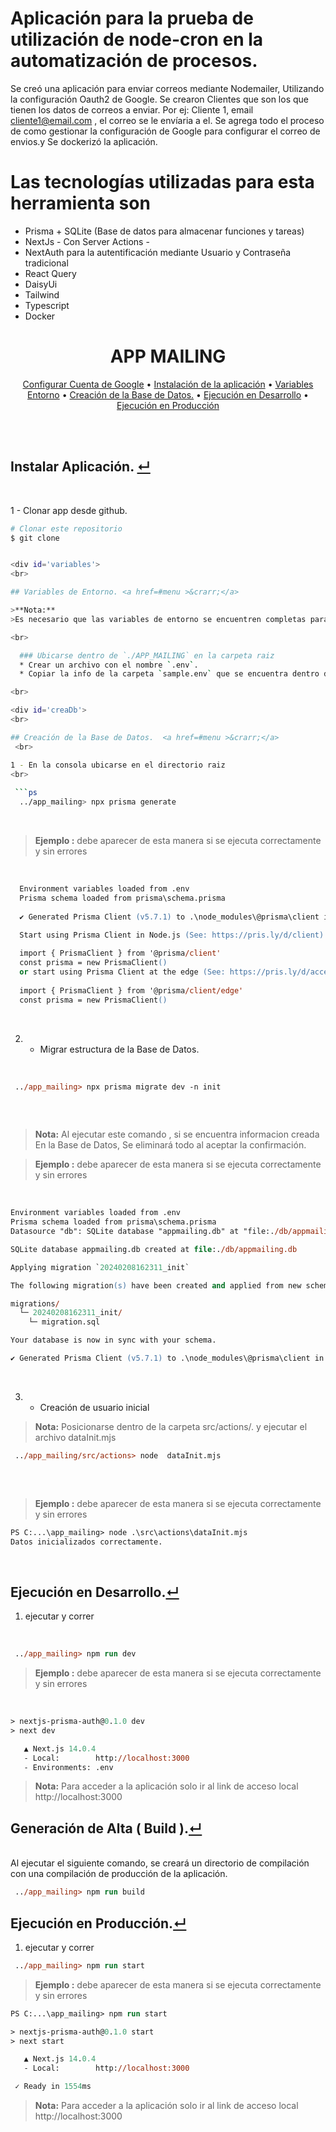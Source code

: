 # Aplicación para la prueba de utilización de node-cron en la automatización de procesos.

Se creó una aplicación para enviar correos mediante Nodemailer, Utilizando la configuración Oauth2 de Google. Se crearon Clientes que son los que tienen los datos de correos a enviar. Por ej: Cliente 1, email cliente1@email.com , el correo se le envíaria a el. Se agrega todo el proceso de como gestionar la configuración de Google para configurar el correo de envios.y Se dockerizó la aplicación.

# Las tecnologías utilizadas para esta herramienta son 
 * Prisma + SQLite  (Base de datos para almacenar funciones y tareas)
 * NextJs - Con Server Actions -
 * NextAuth para la autentificación mediante Usuario y Contraseña tradicional
 * React Query
 * DaisyUi
 * Tailwind
 * Typescript
 * Docker 

<h1 align="center">
APP MAILING
</h1>

<p id='menu' align="center">
  <a href="#configuracionGoogle">Configurar Cuenta de Google</a> •
  <a href="#instalacion">Instalación de la aplicación</a> •
  <a href="#variables">Variables Entorno</a> •
  <a href="#creaDb">Creación de la Base de Datos.</a> •
  <a href="#ejecutarDev">Ejecución en Desarrollo</a> •
  <a href="#ejecutarProd">Ejecución en Producción</a>
</p>

<br> <br>

<div id='instalacion'>

## Instalar Aplicación. <a href=#menu >&crarr;</a> 
<br>

1 - Clonar app desde github. 
```bash
# Clonar este repositorio
$ git clone


<div id='variables'>
<br>

## Variables de Entorno. <a href=#menu >&crarr;</a>

>**Nota:**
>Es necesario que las variables de entorno se encuentren completas para el correcto funcionamiento de la aplicación

<br>

  ### Ubicarse dentro de `./APP_MAILING` en la carpeta raiz
  * Crear un archivo con el nombre `.env`.
  * Copiar la info de la carpeta `sample.env` que se encuentra dentro de la carpeta, en el archivo `.env`.

<br>

<div id='creaDb'>
<br>

## Creación de la Base de Datos.  <a href=#menu >&crarr;</a>
 <br>

1 - En la consola ubicarse en el directorio raiz  
<br>
 
 ```ps
  ../app_mailing> npx prisma generate
 ```
 <br>

>**Ejemplo :** debe aparecer de esta manera si se ejecuta correctamente y sin errores
<br>

```ps
  Environment variables loaded from .env
  Prisma schema loaded from prisma\schema.prisma
  
  ✔ Generated Prisma Client (v5.7.1) to .\node_modules\@prisma\client in 154ms

  Start using Prisma Client in Node.js (See: https://pris.ly/d/client)
  
  import { PrismaClient } from '@prisma/client'
  const prisma = new PrismaClient()
  or start using Prisma Client at the edge (See: https://pris.ly/d/accelerate)
  
  import { PrismaClient } from '@prisma/client/edge'
  const prisma = new PrismaClient()

```
<br>

2. - Migrar estructura de la Base de Datos.

<br>

 ```ps
  ../app_mailing> npx prisma migrate dev -n init
  
 ```
 <br>

> 
> **Nota:** 
> Al ejecutar este comando , si se encuentra informacion creada En la Base de Datos, Se eliminará todo al aceptar la confirmación.

>**Ejemplo :** debe aparecer de esta manera si se ejecuta correctamente y sin errores
<br>

```ps
Environment variables loaded from .env
Prisma schema loaded from prisma\schema.prisma
Datasource "db": SQLite database "appmailing.db" at "file:./db/appmailing.db"

SQLite database appmailing.db created at file:./db/appmailing.db

Applying migration `20240208162311_init`

The following migration(s) have been created and applied from new schema changes:

migrations/
  └─ 20240208162311_init/
    └─ migration.sql

Your database is now in sync with your schema.

✔ Generated Prisma Client (v5.7.1) to .\node_modules\@prisma\client in 149ms
```
<br>

3. - Creación de usuario inicial
>
> **Nota:** 
> Posicionarse dentro de la carpeta src/actions/. y ejecutar el archivo dataInit.mjs
 
 ```ps
  ../app_mailing/src/actions> node  dataInit.mjs
  
 ```
<br>

>**Ejemplo :** debe aparecer de esta manera si se ejecuta correctamente y sin errores
```ps
PS C:...\app_mailing> node .\src\actions\dataInit.mjs
Datos inicializados correctamente.
```
</div>

<div id='ejecutarDev'>

<br>

## Ejecución en Desarrollo.<a href=#menu >&crarr;</a>


1. ejecutar y correr 
<br>

 ```ps
  ../app_mailing> npm run dev
 ```
>**Ejemplo :** debe aparecer de esta manera si se ejecuta correctamente y sin errores
<br>

```ps
> nextjs-prisma-auth@0.1.0 dev
> next dev

   ▲ Next.js 14.0.4
   - Local:        http://localhost:3000
   - Environments: .env
```

> **Nota:** 
> Para acceder a la aplicación solo ir al link de acceso local   http://localhost:3000 
</div>






<div id='ejecutarProd'>

## Generación de Alta ( Build ).<a href=#menu >&crarr;</a>

<br>
Al ejecutar el siguiente comando, se creará un directorio de compilación con una compilación de producción de la aplicación.

 ```ps
  ../app_mailing> npm run build
 ```
</div>


## Ejecución en Producción.<a href=#menu >&crarr;</a>


1. ejecutar y correr 
 ```ps
  ../app_mailing> npm run start
 ```
>**Ejemplo :** debe aparecer de esta manera si se ejecuta correctamente y sin errores
```ps
PS C:...\app_mailing> npm run start

> nextjs-prisma-auth@0.1.0 start
> next start

   ▲ Next.js 14.0.4
   - Local:        http://localhost:3000

 ✓ Ready in 1554ms
```

> **Nota:** 
> Para acceder a la aplicación solo ir al link de acceso local   http://localhost:3000 
</div>
